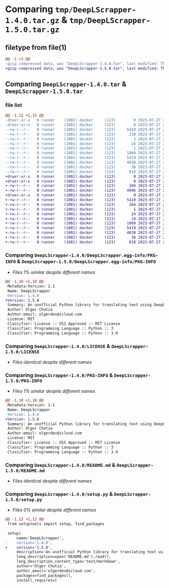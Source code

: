 # Comparing `tmp/DeepLScrapper-1.4.0.tar.gz` & `tmp/DeepLScrapper-1.5.0.tar.gz`

## filetype from file(1)

```diff
@@ -1 +1 @@
-gzip compressed data, was "DeepLScrapper-1.4.0.tar", last modified: Thu Jul 27 21:07:19 2023, max compression
+gzip compressed data, was "DeepLScrapper-1.5.0.tar", last modified: Thu Jul 27 21:24:32 2023, max compression
```

## Comparing `DeepLScrapper-1.4.0.tar` & `DeepLScrapper-1.5.0.tar`

### file list

```diff
@@ -1,12 +1,15 @@
-drwxr-xr-x   0 runner    (1001) docker     (123)        0 2023-07-27 21:07:19.762053 DeepLScrapper-1.4.0/
-drwxr-xr-x   0 runner    (1001) docker     (123)        0 2023-07-27 21:07:19.758053 DeepLScrapper-1.4.0/DeepLScrapper.egg-info/
--rw-r--r--   0 runner    (1001) docker     (123)     5419 2023-07-27 21:07:19.000000 DeepLScrapper-1.4.0/DeepLScrapper.egg-info/PKG-INFO
--rw-r--r--   0 runner    (1001) docker     (123)      210 2023-07-27 21:07:19.000000 DeepLScrapper-1.4.0/DeepLScrapper.egg-info/SOURCES.txt
--rw-r--r--   0 runner    (1001) docker     (123)        1 2023-07-27 21:07:19.000000 DeepLScrapper-1.4.0/DeepLScrapper.egg-info/dependency_links.txt
--rw-r--r--   0 runner    (1001) docker     (123)       24 2023-07-27 21:07:19.000000 DeepLScrapper-1.4.0/DeepLScrapper.egg-info/requires.txt
--rw-r--r--   0 runner    (1001) docker     (123)        1 2023-07-27 21:07:19.000000 DeepLScrapper-1.4.0/DeepLScrapper.egg-info/top_level.txt
--rw-r--r--   0 runner    (1001) docker     (123)     1069 2023-07-27 21:07:11.000000 DeepLScrapper-1.4.0/LICENSE
--rw-r--r--   0 runner    (1001) docker     (123)     5419 2023-07-27 21:07:19.762053 DeepLScrapper-1.4.0/PKG-INFO
--rw-r--r--   0 runner    (1001) docker     (123)     4838 2023-07-27 21:07:11.000000 DeepLScrapper-1.4.0/README.md
--rw-r--r--   0 runner    (1001) docker     (123)       38 2023-07-27 21:07:19.762053 DeepLScrapper-1.4.0/setup.cfg
--rw-r--r--   0 runner    (1001) docker     (123)      818 2023-07-27 21:07:11.000000 DeepLScrapper-1.4.0/setup.py
+drwxr-xr-x   0 runner    (1001) docker     (123)        0 2023-07-27 21:24:32.267079 DeepLScrapper-1.5.0/
+drwxr-xr-x   0 runner    (1001) docker     (123)        0 2023-07-27 21:24:32.263079 DeepLScrapper-1.5.0/DeepLScrapper/
+-rw-r--r--   0 runner    (1001) docker     (123)      204 2023-07-27 21:24:25.000000 DeepLScrapper-1.5.0/DeepLScrapper/__init__.py
+-rw-r--r--   0 runner    (1001) docker     (123)     4946 2023-07-27 21:24:25.000000 DeepLScrapper-1.5.0/DeepLScrapper/translator.py
+drwxr-xr-x   0 runner    (1001) docker     (123)        0 2023-07-27 21:24:32.267079 DeepLScrapper-1.5.0/DeepLScrapper.egg-info/
+-rw-r--r--   0 runner    (1001) docker     (123)     5419 2023-07-27 21:24:32.000000 DeepLScrapper-1.5.0/DeepLScrapper.egg-info/PKG-INFO
+-rw-r--r--   0 runner    (1001) docker     (123)      264 2023-07-27 21:24:32.000000 DeepLScrapper-1.5.0/DeepLScrapper.egg-info/SOURCES.txt
+-rw-r--r--   0 runner    (1001) docker     (123)        1 2023-07-27 21:24:32.000000 DeepLScrapper-1.5.0/DeepLScrapper.egg-info/dependency_links.txt
+-rw-r--r--   0 runner    (1001) docker     (123)       24 2023-07-27 21:24:32.000000 DeepLScrapper-1.5.0/DeepLScrapper.egg-info/requires.txt
+-rw-r--r--   0 runner    (1001) docker     (123)       14 2023-07-27 21:24:32.000000 DeepLScrapper-1.5.0/DeepLScrapper.egg-info/top_level.txt
+-rw-r--r--   0 runner    (1001) docker     (123)     1069 2023-07-27 21:24:25.000000 DeepLScrapper-1.5.0/LICENSE
+-rw-r--r--   0 runner    (1001) docker     (123)     5419 2023-07-27 21:24:32.267079 DeepLScrapper-1.5.0/PKG-INFO
+-rw-r--r--   0 runner    (1001) docker     (123)     4838 2023-07-27 21:24:25.000000 DeepLScrapper-1.5.0/README.md
+-rw-r--r--   0 runner    (1001) docker     (123)       38 2023-07-27 21:24:32.267079 DeepLScrapper-1.5.0/setup.cfg
+-rw-r--r--   0 runner    (1001) docker     (123)      818 2023-07-27 21:24:25.000000 DeepLScrapper-1.5.0/setup.py
```

### Comparing `DeepLScrapper-1.4.0/DeepLScrapper.egg-info/PKG-INFO` & `DeepLScrapper-1.5.0/DeepLScrapper.egg-info/PKG-INFO`

 * *Files 1% similar despite different names*

```diff
@@ -1,10 +1,10 @@
 Metadata-Version: 2.1
 Name: DeepLScrapper
-Version: 1.4.0
+Version: 1.5.0
 Summary: An unofficial Python library for translating text using DeepL
 Author: Olger Chotza
 Author-email: olgerdev@icloud.com
 License: MIT
 Classifier: License :: OSI Approved :: MIT License
 Classifier: Programming Language :: Python :: 3
 Classifier: Programming Language :: Python :: 3.9
```

### Comparing `DeepLScrapper-1.4.0/LICENSE` & `DeepLScrapper-1.5.0/LICENSE`

 * *Files identical despite different names*

### Comparing `DeepLScrapper-1.4.0/PKG-INFO` & `DeepLScrapper-1.5.0/PKG-INFO`

 * *Files 1% similar despite different names*

```diff
@@ -1,10 +1,10 @@
 Metadata-Version: 2.1
 Name: DeepLScrapper
-Version: 1.4.0
+Version: 1.5.0
 Summary: An unofficial Python library for translating text using DeepL
 Author: Olger Chotza
 Author-email: olgerdev@icloud.com
 License: MIT
 Classifier: License :: OSI Approved :: MIT License
 Classifier: Programming Language :: Python :: 3
 Classifier: Programming Language :: Python :: 3.9
```

### Comparing `DeepLScrapper-1.4.0/README.md` & `DeepLScrapper-1.5.0/README.md`

 * *Files identical despite different names*

### Comparing `DeepLScrapper-1.4.0/setup.py` & `DeepLScrapper-1.5.0/setup.py`

 * *Files 0% similar despite different names*

```diff
@@ -1,12 +1,12 @@
 from setuptools import setup, find_packages
 
 setup(
     name='DeepLScrapper',
-    version='1.4.0',
+    version='1.5.0',
     description='An unofficial Python library for translating text using DeepL',
     long_description=open('README.md').read(),
     long_description_content_type='text/markdown',
     author='Olger Chotza',
     author_email='olgerdev@icloud.com',
     packages=find_packages(),
     install_requires=[
```

